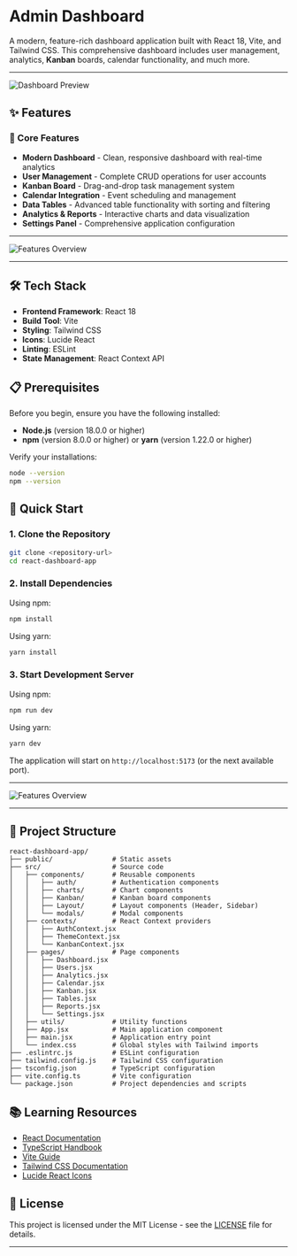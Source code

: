 # Admin Dashboard

A modern, feature-rich dashboard application built with React 18, Vite, and Tailwind CSS. This comprehensive dashboard includes user management, analytics, **Kanban** boards, calendar functionality, and much more.

---


![Dashboard Preview](https://github.com/user-attachments/assets/d1c3a085-41de-4be7-b4c2-b5e4236bc9eb)


## ✨ Features

### 🎯 Core Features

- **Modern Dashboard** - Clean, responsive dashboard with real-time analytics
- **User Management** - Complete CRUD operations for user accounts
- **Kanban Board** - Drag-and-drop task management system
- **Calendar Integration** - Event scheduling and management
- **Data Tables** - Advanced table functionality with sorting and filtering
- **Analytics & Reports** - Interactive charts and data visualization
- **Settings Panel** - Comprehensive application configuration

---

![Features Overview](https://github.com/user-attachments/assets/48825ba4-b4c9-4d2c-a082-b0ba0146a297)

---


## 🛠️ Tech Stack

- **Frontend Framework**: React 18
- **Build Tool**: Vite
- **Styling**: Tailwind CSS
- **Icons**: Lucide React
- **Linting**: ESLint
- **State Management**: React Context API

## 📋 Prerequisites

Before you begin, ensure you have the following installed:

- **Node.js** (version 18.0.0 or higher)
- **npm** (version 8.0.0 or higher) or **yarn** (version 1.22.0 or higher)

Verify your installations:

```bash
node --version
npm --version
```

## 🚀 Quick Start

### 1. Clone the Repository

```bash
git clone <repository-url>
cd react-dashboard-app
```

### 2. Install Dependencies

Using npm:

```bash
npm install
```

Using yarn:

```bash
yarn install
```

### 3. Start Development Server

Using npm:

```bash
npm run dev
```

Using yarn:

```bash
yarn dev
```

The application will start on `http://localhost:5173` (or the next available port).

---

![Features Overview](https://github.com/user-attachments/assets/818ca102-ae40-4e26-bce6-04bf46036085)

---


## 📁 Project Structure

```
react-dashboard-app/
├── public/               # Static assets
├── src/                  # Source code
│   ├── components/       # Reusable components
│   │   ├── auth/         # Authentication components
│   │   ├── charts/       # Chart components
│   │   ├── Kanban/       # Kanban board components
│   │   ├── Layout/       # Layout components (Header, Sidebar)
│   │   └── modals/       # Modal components
│   ├── contexts/         # React Context providers
│   │   ├── AuthContext.jsx
│   │   ├── ThemeContext.jsx
│   │   └── KanbanContext.jsx
│   ├── pages/            # Page components
│   │   ├── Dashboard.jsx
│   │   ├── Users.jsx
│   │   ├── Analytics.jsx
│   │   ├── Calendar.jsx
│   │   ├── Kanban.jsx
│   │   ├── Tables.jsx
│   │   ├── Reports.jsx
│   │   └── Settings.jsx
│   ├── utils/            # Utility functions
│   ├── App.jsx           # Main application component
│   ├── main.jsx          # Application entry point
│   └── index.css         # Global styles with Tailwind imports
├── .eslintrc.js          # ESLint configuration
├── tailwind.config.js    # Tailwind CSS configuration
├── tsconfig.json         # TypeScript configuration
├── vite.config.ts        # Vite configuration
└── package.json          # Project dependencies and scripts
```


## 📚 Learning Resources

- [React Documentation](https://react.dev/)
- [TypeScript Handbook](https://www.typescriptlang.org/docs/)
- [Vite Guide](https://vitejs.dev/guide/)
- [Tailwind CSS Documentation](https://tailwindcss.com/docs)
- [Lucide React Icons](https://lucide.dev/)

## 📄 License

This project is licensed under the MIT License - see the [LICENSE](LICENSE) file for details.

---

